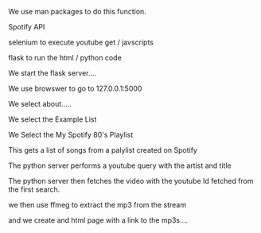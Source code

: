 
We use man packages to do this function.

Spotify API 

selenium to execute youtube get / javscripts

flask to run the html / python code 

We start the flask server....

We use browswer to go to 127.0.0.1:5000 

We select about.....

We select the Example List

We Select the My Spotify 80's Playlist

  This gets a list of songs from a palylist created on Spotify
  
  The python server performs a youtube query with the artist and title
  
  The python server then fetches the video with the youtube Id fetched from the first search.
  
  we then use ffmeg to extract the mp3 from the stream
  
  and we create and html page with a link to the mp3s....
  
  
